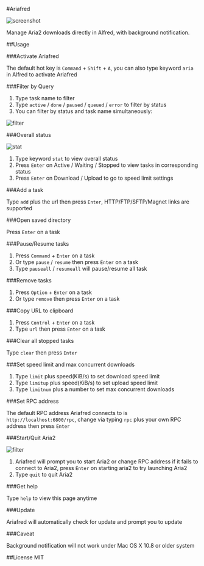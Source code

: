 #Ariafred

![screenshot](https://github.com/Wildog/Ariafred/raw/master/screenshots/ariafred.gif)

Manage Aria2 downloads directly in Alfred, with background notification.

##Usage

###Activate Ariafred

The default hot key is `Command` + `Shift` + `A`, you can also type keyword `aria` in Alfred to activate Ariafred

###Filter by Query

1. Type task name to filter
2. Type `active` / `done` / `paused` / `queued` / `error` to filter by status
3. You can filter by status and task name simultaneously:

![filter](https://github.com/Wildog/Ariafred/raw/master/screenshots/filter.png)

###Overall status

![stat](https://github.com/Wildog/Ariafred/raw/master/screenshots/stat.png)

1. Type keyword `stat` to view overall status
2. Press `Enter` on Active / Waiting / Stopped to view tasks in corresponding status
3. Press `Enter` on Download / Upload to go to speed limit settings

###Add a task

Type `add` plus the url then press `Enter`, HTTP/FTP/SFTP/Magnet links are supported

###Open saved directory

Press `Enter` on a task

###Pause/Resume tasks

1. Press `Command` + `Enter` on a task
2. Or type `pause` / `resume` then press `Enter` on a task
3. Type `pauseall` / `resumeall` will pause/resume all task 

###Remove tasks

1. Press `Option` + `Enter` on a task
2. Or type `remove` then press `Enter` on a task

###Copy URL to clipboard

1. Press `Control` + `Enter` on a task
2. Type `url` then press `Enter` on a task

###Clear all stopped tasks

Type `clear` then press `Enter`

###Set speed limit and max concurrent downloads

1. Type `limit` plus speed(KiB/s) to set download speed limit
2. Type `limitup` plus speed(KiB/s) to set upload speed limit
3. Type `limitnum` plus a number to set max concurrent downloads

###Set RPC address

The default RPC address Ariafred connects to is `http://localhost:6800/rpc`, change via typing `rpc`  plus your own RPC address then press `Enter`

###Start/Quit Aria2

![filter](https://github.com/Wildog/Ariafred/raw/master/screenshots/run.png)

1. Ariafred will prompt you to start Aria2 or change RPC address if it fails to connect to Aria2, press `Enter` on starting aria2 to try launching Aria2
2. Type `quit` to quit Aria2

###Get help

Type `help` to view this page anytime

###Update

Ariafred will automatically check for update and prompt you to update

###Caveat

Background notification will not work under Mac OS X 10.8 or older system

##License
MIT
